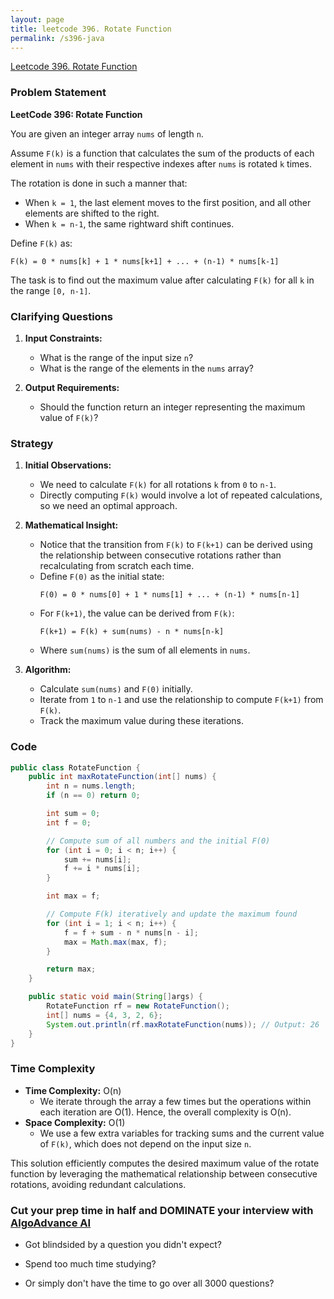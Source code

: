 ```yaml
---
layout: page
title: leetcode 396. Rotate Function
permalink: /s396-java
---
```

[Leetcode 396. Rotate Function](https://algoadvance.github.io/algoadvance/l396)
### Problem Statement

**LeetCode 396: Rotate Function**

You are given an integer array `nums` of length `n`.

Assume `F(k)` is a function that calculates the sum of the products of each element in `nums` with their respective indexes after `nums` is rotated `k` times.

The rotation is done in such a manner that:
- When `k = 1`, the last element moves to the first position, and all other elements are shifted to the right.
- When `k = n-1`, the same rightward shift continues.

Define `F(k)` as:

```
F(k) = 0 * nums[k] + 1 * nums[k+1] + ... + (n-1) * nums[k-1]
```

The task is to find out the maximum value after calculating `F(k)` for all `k` in the range `[0, n-1]`.

### Clarifying Questions
1. **Input Constraints:**
   - What is the range of the input size `n`?
   - What is the range of the elements in the `nums` array?

2. **Output Requirements:**
   - Should the function return an integer representing the maximum value of `F(k)`?

### Strategy

1. **Initial Observations:**
   - We need to calculate `F(k)` for all rotations `k` from `0` to `n-1`.
   - Directly computing `F(k)` would involve a lot of repeated calculations, so we need an optimal approach.

2. **Mathematical Insight:**
   - Notice that the transition from `F(k)` to `F(k+1)` can be derived using the relationship between consecutive rotations rather than recalculating from scratch each time.
   - Define `F(0)` as the initial state:
     ```
     F(0) = 0 * nums[0] + 1 * nums[1] + ... + (n-1) * nums[n-1]
     ```
   - For `F(k+1)`, the value can be derived from `F(k)`:
     ```
     F(k+1) = F(k) + sum(nums) - n * nums[n-k]
     ```
   - Where `sum(nums)` is the sum of all elements in `nums`.

3. **Algorithm:**
   - Calculate `sum(nums)` and `F(0)` initially.
   - Iterate from `1` to `n-1` and use the relationship to compute `F(k+1)` from `F(k)`.
   - Track the maximum value during these iterations.

### Code

```java
public class RotateFunction {
    public int maxRotateFunction(int[] nums) {
        int n = nums.length;
        if (n == 0) return 0;

        int sum = 0;
        int f = 0;

        // Compute sum of all numbers and the initial F(0)
        for (int i = 0; i < n; i++) {
            sum += nums[i];
            f += i * nums[i];
        }

        int max = f;

        // Compute F(k) iteratively and update the maximum found
        for (int i = 1; i < n; i++) {
            f = f + sum - n * nums[n - i];
            max = Math.max(max, f);
        }

        return max;
    }

    public static void main(String[]args) {
        RotateFunction rf = new RotateFunction();
        int[] nums = {4, 3, 2, 6};
        System.out.println(rf.maxRotateFunction(nums)); // Output: 26
    }
}
```

### Time Complexity

- **Time Complexity:** O(n)
  - We iterate through the array a few times but the operations within each iteration are O(1). Hence, the overall complexity is O(n).
- **Space Complexity:** O(1)
  - We use a few extra variables for tracking sums and the current value of `F(k)`, which does not depend on the input size `n`.

This solution efficiently computes the desired maximum value of the rotate function by leveraging the mathematical relationship between consecutive rotations, avoiding redundant calculations.


### Cut your prep time in half and DOMINATE your interview with [AlgoAdvance AI](https://algoAdvance.com)

- Got blindsided by a question you didn't expect?

- Spend too much time studying?

- Or simply don't have the time to go over all 3000 questions?

